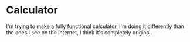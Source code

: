 # Calculator
I'm trying to make a fully functional calculator, I'm doing it differently than the ones I see on the internet, I think it's completely original.
